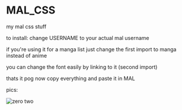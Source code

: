 # MAL_CSS
my mal css stuff


to install: change USERNAME to your actual mal username

if you're using it for a manga list just change the first import to manga instead of anime

you can change the font easily by linking to it (second import)

thats it pog now copy everything and paste it in MAL


pics:


![zero two](https://i.imgur.com/HpXbeDl.png)
